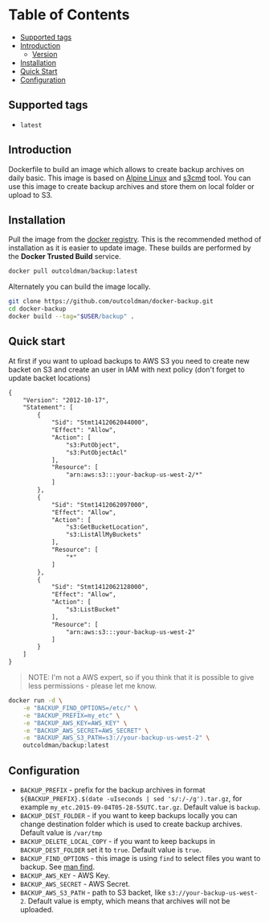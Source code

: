 # Table of Contents

- [Supported tags](#supported-tags)
- [Introduction](#introduction)
    - [Version](#version)
- [Installation](#installation)
- [Quick Start](#quick-start)
- [Configuration](#configuration)

## Supported tags

- `latest`

## Introduction

Dockerfile to build an image which allows to create backup archives on daily
basic. This image is based on [Alpine Linux](http://www.alpinelinux.org) and
[s3cmd](http://s3tools.org/s3cmd) tool. You can use this image to create
backup archives and store them on local folder or upload to S3.

## Installation

Pull the image from the [docker registry](https://registry.hub.docker.com/u/outcoldman/backup/).
This is the recommended method of installation as it is easier to update image.
These builds are performed by the **Docker Trusted Build** service.

```bash
docker pull outcoldman/backup:latest
```

Alternately you can build the image locally.

```bash
git clone https://github.com/outcoldman/docker-backup.git
cd docker-backup
docker build --tag="$USER/backup" .
```

## Quick start

At first if you want to upload backups to AWS S3 you need to create new
backet on S3 and create an user in IAM with next policy (don't forget to
update backet locations)

```xml
{
    "Version": "2012-10-17",
    "Statement": [
        {
            "Sid": "Stmt1412062044000",
            "Effect": "Allow",
            "Action": [
                "s3:PutObject",
                "s3:PutObjectAcl"
            ],
            "Resource": [
                "arn:aws:s3:::your-backup-us-west-2/*"
            ]
        },
        {
            "Sid": "Stmt1412062097000",
            "Effect": "Allow",
            "Action": [
                "s3:GetBucketLocation",
                "s3:ListAllMyBuckets"
            ],
            "Resource": [
                "*"
            ]
        },
        {
            "Sid": "Stmt1412062128000",
            "Effect": "Allow",
            "Action": [
                "s3:ListBucket"
            ],
            "Resource": [
                "arn:aws:s3:::your-backup-us-west-2"
            ]
        }
    ]
}
```

> NOTE: I'm not a AWS expert, so if you think that it is possible to give less
> permissions - please let me know.

```bash
docker run -d \
    -e "BACKUP_FIND_OPTIONS=/etc/" \
    -e "BACKUP_PREFIX=my_etc" \
    -e "BACKUP_AWS_KEY=AWS_KEY" \
    -e "BACKUP_AWS_SECRET=AWS_SECRET" \
    -e "BACKUP_AWS_S3_PATH=s3://your-backup-us-west-2" \
    outcoldman/backup:latest
```

## Configuration

- `BACKUP_PREFIX` - prefix for the backup archives in format
    `${BACKUP_PREFIX}.$(date -uIseconds | sed 's/:/-/g').tar.gz`, for example
    `my_etc.2015-09-04T05-28-55UTC.tar.gz`. Default value is `backup`.
- `BACKUP_DEST_FOLDER` - if you want to keep backups locally you can change
    destination folder which is used to create backup archives. Default
    value is `/var/tmp`
- `BACKUP_DELETE_LOCAL_COPY` - if you want to keep backups in
    `BACKUP_DEST_FOLDER` set it to `true`. Default value is `true`.
- `BACKUP_FIND_OPTIONS` - this image is using `find` to select files you want
    to backup. See [man find](https://www.freebsd.org/cgi/man.cgi?query=find(1)&sektion=).
- `BACKUP_AWS_KEY` - AWS Key.
- `BACKUP_AWS_SECRET` - AWS Secret.
- `BACKUP_AWS_S3_PATH` - path to S3 backet, like `s3://your-backup-us-west-2`.
    Default value is empty, which means that archives will not be uploaded.
